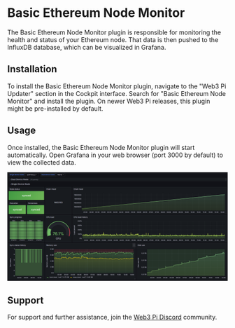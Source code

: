 # Basic Ethereum Node Monitor

The Basic Ethereum Node Monitor plugin is responsible for monitoring the health and status of your Ethereum node. That data is then pushed to the InfluxDB database, which can be visualized in Grafana.

## Installation

To install the Basic Ethereum Node Monitor plugin, navigate to the "Web3 Pi Updater" section in the Cockpit interface. Search for "Basic Ethereum Node Monitor" and install the plugin. On newer Web3 Pi releases, this plugin might be pre-installed by default.

## Usage

Once installed, the Basic Ethereum Node Monitor plugin will start automatically. Open Grafana in your web browser (port 3000 by default) to view the collected data.

![Grafana Dashboard](../img/GrafanaPanelSynced.png)

## Support

For support and further assistance, join the [Web3 Pi Discord](https://discord.gg/aDMw5zeUZ4) community.
